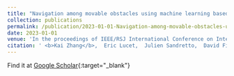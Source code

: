 ```yaml
---
title: "Navigation among movable obstacles using machine learning based total time cost optimization"
collection: publications
permalink: /publication/2023-01-01-Navigation-among-movable-obstacles-using-machine-learning-based-total-time-cost-optimization
date: 2023-01-01
venue: 'In the proceedings of IEEE/RSJ International Conference on Intelligent Robots'
citation: ' <b>Kai Zhang</b>,  Eric Lucet,  Julien Sandretto,  David Filliat, &quot;Navigation among movable obstacles using machine learning based total time cost optimization.&quot; In the proceedings of IEEE/RSJ International Conference on Intelligent Robots, 2023.'
---
```

Find it at [Google Scholar](https://scholar.google.com/scholar?q=Navigation+among+movable+obstacles+using+machine+learning+based+total+time+cost+optimization){:target="_blank"} 